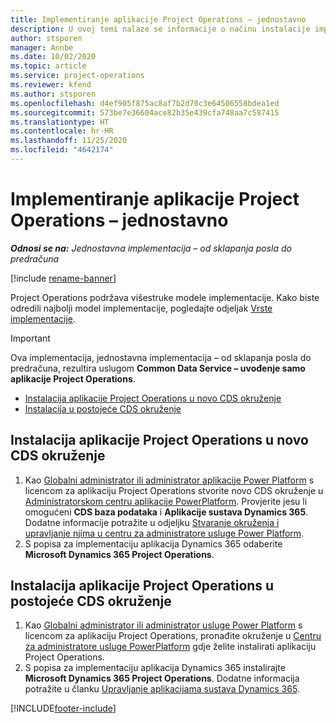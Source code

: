 ```yaml
---
title: Implementiranje aplikacije Project Operations – jednostavno
description: U ovoj temi nalaze se informacije o načinu instalacije implementacije jednostavne aplikacije Project Operations – od sklapanja posla do predračuna.
author: stsporen
manager: Annbe
ms.date: 10/02/2020
ms.topic: article
ms.service: project-operations
ms.reviewer: kfend
ms.author: stsporen
ms.openlocfilehash: d4ef905f875ac8af7b2d70c3e64506558bdea1ed
ms.sourcegitcommit: 573be7e36604ace82b35e439cfa748aa7c587415
ms.translationtype: HT
ms.contentlocale: hr-HR
ms.lasthandoff: 11/25/2020
ms.locfileid: "4642174"
---
```

# <a name="deploy-project-operations---lite"></a>Implementiranje aplikacije Project Operations – jednostavno

_**Odnosi se na:** Jednostavna implementacija – od sklapanja posla do predračuna_

[!include [rename-banner](~/includes/cc-data-platform-banner.md)]

Project Operations podržava višestruke modele implementacije. Kako biste odredili najbolji model implementacije, pogledajte odjeljak [Vrste implementacije](determine-deployment-type.md).


> [!IMPORTANT]
> Ova implementacija, jednostavna implementacija – od sklapanja posla do predračuna, rezultira uslugom **Common Data Service – uvođenje samo aplikacije Project Operations**.

- [Instalacija aplikacije Project Operations u novo CDS okruženje](#new)
- [Instalacija u postojeće CDS okruženje](#existing)



## <a name="install-project-operations-to-a-new-cds-environment"></a><a name="new"></a>Instalacija aplikacije Project Operations u novo CDS okruženje

1. Kao [Globalni administrator ili administrator aplikacije Power Platform](https://docs.microsoft.com/power-platform/admin/global-service-administrators-can-administer-without-license) s licencom za aplikaciju Project Operations stvorite novo CDS okruženje u [Administratorskom centru aplikacije PowerPlatform](https://admin.powerplatform.com). Provjerite jesu li omogućeni **CDS baza podataka** i **Aplikacije sustava Dynamics 365**. Dodatne informacije potražite u odjeljku [Stvaranje okruženja i upravljanje njima u centru za administratore usluge Power Platform](https://docs.microsoft.com/power-platform/admin/create-environment#create-an-environment-in-the-power-platform-admin-center).
2. S popisa za implementaciju aplikacija Dynamics 365 odaberite **Microsoft Dynamics 365 Project Operations**.


## <a name="install-project-operations-to-an-existing-cds-environment"></a><a name="existing"></a>Instalacija aplikacije Project Operations u postojeće CDS okruženje

1. Kao [Globalni administrator ili administrator usluge Power Platform](https://docs.microsoft.com/power-platform/admin/global-service-administrators-can-administer-without-license) s licencom za aplikaciju Project Operations, pronađite okruženje u [Centru za administratore usluge PowerPlatform](https://admin.powerplatform.com) gdje želite instalirati aplikaciju Project Operations.
2. S popisa za implementaciju aplikacija Dynamics 365 instalirajte **Microsoft Dynamics 365 Project Operations**. Dodatne informacija potražite u članku [Upravljanje aplikacijama sustava Dynamics 365](https://docs.microsoft.com/power-platform/admin/manage-apps).




[!INCLUDE[footer-include](../includes/footer-banner.md)]